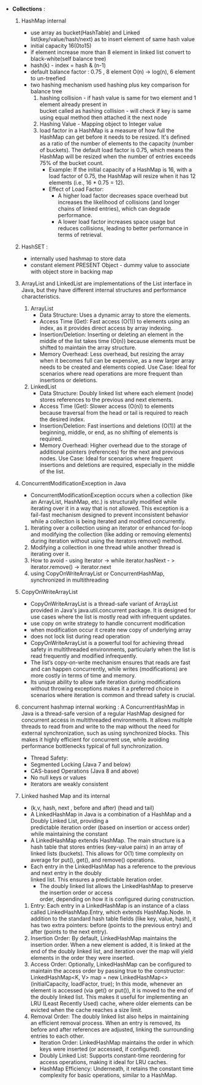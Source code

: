 - **Collections** : 
    1. HashMap internal 
       - use array as bucket(HashTable) and Linked list(key/value/hash/next) as to insert element of same hash value
       - initial capacity 16(0to15)
       - if element increase more than 8 element in linked list convert to black-white(self balance tree)
       - hash(k) - index = hash & (n-1)
       - default balance factor : 0.75 , 8 element O(n) -> log(n), 6 element to un-treefied 
       - two hashing mechanism used hashing plus key comparison for balance tree
           1. hashing collision - if hash value is same for two element and 1 element already present in    
              bucket called as hashing collision - will check if key is same using equal method then attached it the next node
           2. Hashing Value - Mapping object to Integer value 
           3. load factor in a HashMap is a measure of how full the HashMap can get before it needs to be resized. 
               It's defined as a ratio of the number of elements to the capacity (number of buckets). The default load factor is 0.75,
               which means the HashMap will be resized when the number of entries exceeds 75% of the bucket count.
               - Example: If the initial capacity of a HashMap is 16, with a load factor of 0.75, the HashMap will resize when it has 12 elements (i.e., 16 * 0.75 = 12).
               - Effect of Load Factor:
                   - A higher load factor decreases space overhead but increases the likelihood of collisions (and longer chains of linked entries), which can degrade performance.
                   - A lower load factor increases space usage but reduces collisions, leading to better performance in terms of retrieval.
    
    2. HashSET : 
        - internally used hashmap to store data
        - constant element PRESENT Object - dummy value to associate with object store in backing map

    3.  ArrayList and LinkedList are implementations of the List interface in Java, but they have different internal structures and performance characteristics.
        1. ArrayList
            - Data Structure: Uses a dynamic array to store the elements.
            - Access Time (Get): Fast access (O(1)) to elements using an index, as it provides direct access by array indexing.
            - Insertion/Deletion: Inserting or deleting an element in the middle of the list takes time (O(n)) because elements must be shifted to maintain the array structure.
            - Memory Overhead: Less overhead, but resizing the array when it becomes full can be expensive, as a new larger array needs to be created and elements copied.
        Use Case: Ideal for scenarios where read operations are more frequent than insertions or deletions.
        2. LinkedList
            - Data Structure: Doubly linked list where each element (node) stores references to the previous and next elements.
            - Access Time (Get): Slower access (O(n)) to elements because traversal from the head or tail is required to reach the desired index.
            - Insertion/Deletion: Fast insertions and deletions (O(1)) at the beginning, middle, or end, as no shifting of elements is required.
            - Memory Overhead: Higher overhead due to the storage of additional pointers (references) for the next and previous nodes.
        Use Case: Ideal for scenarios where frequent insertions and deletions are required, especially in the middle of the list.
    
    4. ConcurrentModificationException in Java
       
        - ConcurrentModificationException occurs when a collection (like an ArrayList, HashMap, etc.) is 
         structurally modified while iterating over it in a way that is not allowed. This exception is a fail-fast mechanism designed to prevent inconsistent behavior while a collection is being iterated and modified concurrently.
        1. Iterating over a collection using an iterator or enhanced for-loop and modifying the collection 
            (like adding or removing elements) during iteration without using the iterators remove() method. 
        2. Modifying a collection in one thread while another thread is iterating over it.
        3. How to avoid - using Iterator -> while iterator.hasNext - > iterator.remove() -> iterator.next
        4. using CopyOnWriteArrayList or ConcurrentHashMap, synchronized in multithreading 
    
    5. CopyOnWriteArrayList 
        - CopyOnWriteArrayList is a thread-safe variant of ArrayList provided in Java's 
            java.util.concurrent package. It is designed for use cases where the list is mostly read with infrequent updates.
        - use copy on write strategy to handle concurrent modification 
        - when modification occur it create new copy of underlying array 
        - does not lock list during read operation 
        - CopyOnWriteArrayList is a powerful tool for achieving thread safety in multithreaded environments, particularly when the list is read frequently and modified infrequently.
        - The list’s copy-on-write mechanism ensures that reads are fast and can happen concurrently, while writes (modifications) are more costly in terms of time and memory.
        - Its unique ability to allow safe iteration during modifications without throwing exceptions makes it a preferred choice in scenarios where iteration is common and thread safety is crucial. 
    
    6. concurrent hashmap internal working :
        A ConcurrentHashMap in Java is a thread-safe version of a regular HashMap designed for concurrent access in multithreaded environments. 
        It allows multiple threads to read from and write to the map without the need for external synchronization, such as using synchronized blocks. 
        This makes it highly efficient for concurrent use, while avoiding performance bottlenecks typical of full synchronization.
        - Thread Safety:
        - Segmented Locking (Java 7 and below)
        - CAS-based Operations (Java 8 and above)
        - No null keys or values
        - Iterators are weakly consistent
    
    7. Linked hashed Map and its internal
        -  (k,v, hash, next , before and after) (head and tail)
        - A LinkedHashMap in Java is a combination of a HashMap and a Doubly Linked List, providing a       
            predictable iteration order (based on insertion or access order) while maintaining the constant
        - A LinkedHashMap extends HashMap. The main structure is a hash table that stores entries 
            (key-value pairs) in an array of linked lists (buckets). This allows for O(1) time complexity on average for put(), get(), and remove() operations.
        - Each entry in the LinkedHashMap has a reference to the previous and next entry in the doubly  
            linked list. This ensures a predictable iteration order.
            - The doubly linked list allows the LinkedHashMap to preserve the insertion order or access     
                order, depending on how it is configured during construction.
       1. Entry:
            Each entry in a LinkedHashMap is an instance of a class called LinkedHashMap.Entry, 
            which extends HashMap.Node. In addition to the standard hash table fields (like key, value, hash), 
            it has two extra pointers: before (points to the previous entry) and after (points to the next entry).
       2. Insertion Order:
            By default, LinkedHashMap maintains the insertion order. When a new element is added, it is linked at the end of the doubly linked list, and iteration over the map will yield elements in the order they were inserted.
       3. Access Order:
            Optionally, LinkedHashMap can be configured to maintain the access order by passing true to the constructor:
                LinkedHashMap<K, V> map = new LinkedHashMap<>(initialCapacity, loadFactor, true);
            In this mode, whenever an element is accessed (via get() or put()), it is moved to the end of the doubly linked list. This makes it useful for implementing an LRU (Least Recently Used) cache, where older elements can be evicted when the cache reaches a size limit.
        4. Removal Order:
            The doubly linked list also helps in maintaining an efficient removal process. When an entry is removed, its before and after references are adjusted, linking the surrounding entries to each other. 
            - Iteration Order: LinkedHashMap maintains the order in which keys were inserted (or accessed,
               if configured).
            - Doubly Linked List: Supports constant-time reordering for access operations, making it ideal 
              for LRU caches.
            - HashMap Efficiency: Underneath, it retains the constant time complexity for basic operations, 
              similar to a HashMap.
    

        

